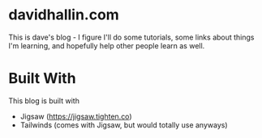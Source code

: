 # davidhallin.com
This is dave's blog - I figure I'll do some tutorials, some links about things I'm learning, and hopefully help other people learn as well.

# Built With
This blog is built with
* Jigsaw (https://jigsaw.tighten.co)
* Tailwinds (comes with Jigsaw, but would totally use anyways)
